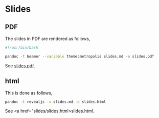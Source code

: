 # Slides

## PDF

The slides in PDF are rendered as follows,

```bash
#!/usr/bin/bash

pandoc -t beamer --variable theme:metropolis slides.md -o slides.pdf
```

See <a href="slides/slides.pdf">slides.pdf</a>.

## html

This is done as follows,

```bash
pandoc -t revealjs -s slides.md -o slides.html
```

See <a href="slides/slides.html>slides.html</a>.
